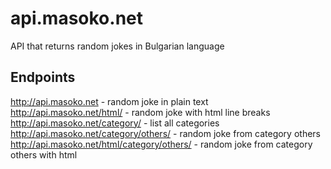# api.masoko.net

API that returns random jokes in Bulgarian language

## Endpoints

http://api.masoko.net - random joke in plain text   
http://api.masoko.net/html/ - random joke with html line breaks   
http://api.masoko.net/category/ - list all categories   
http://api.masoko.net/category/others/ - random joke from category others   
http://api.masoko.net/html/category/others/ - random joke from category others with html   